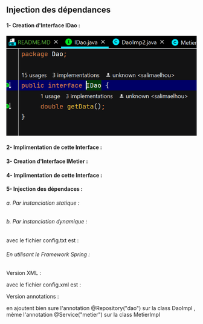 <h2>Injection des dépendances</h2>
<h4>1- Creation d'Interface IDao :</h4>
<img src="Captures/DAO.png">
<h4>2- Implimentation de cette Interface :</h4>
<h4>3- Creation d'Interface IMetier :</h4>
<h4>4- Implimentation de cette Interface :</h4>
<h4>5- Injection des dépendaces :</h4>
<h6>a. Par instanciation statique :</h6>
<h6>b. Par instanciation dynamique :</h6>
<p>avec le fichier config.txt est :</p>
<h6>En utilisant le Framework Spring :</h6>
<P>Version XML :</P>
<p>avec le fichier config.xml est :</p>
<P>Version annotations :</P>
<p>en ajoutent bien sure l'annotation @Repository("dao") sur la class DaoImpl , mème l'annotation @Service("metier") sur la class MetierImpl</p>